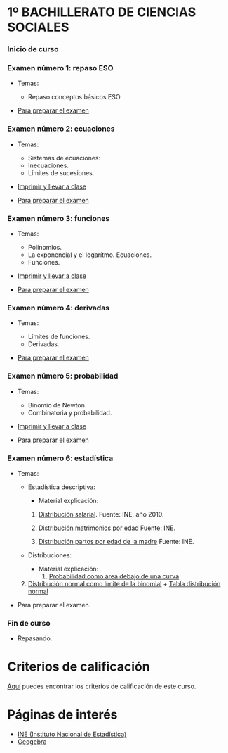 # 1º BACHILLERATO DE CIENCIAS SOCIALES

### Inicio de curso

### Examen número 1: repaso ESO
* Temas:
   * Repaso conceptos básicos ESO.

* [Para preparar el examen](bs1_examen01_pe.pdf)

### Examen número 2: ecuaciones
* Temas:
   * Sistemas de ecuaciones:
   * Inecuaciones.
   * Límites de sucesiones.

* [Imprimir y llevar a clase](bs1_ecuaciones_tc.pdf)
* [Para preparar el examen](bs1_examen02_pe.pdf)

### Examen número 3: funciones

* Temas:
   * Polinomios.
   * La exponencial y el logarítmo. Ecuaciones.
   * Funciones.

* [Imprimir y llevar a clase](bs1_funciones_tc.pdf)
* [Para preparar el examen](bs1_examen03_pe.pdf)


### Examen número 4: derivadas
* Temas:
   * Límites de funciones.
   * Derivadas.

* [Para preparar el examen](bs1_examen04_pe.pdf)


### Examen número 5: probabilidad
* Temas:
   * Binomio de Newton.
   * Combinatoria y probabilidad.

* [Imprimir y llevar a clase](bs1_probabilidad_tc.pdf)

* [Para preparar el examen](bs1_examen05_pe.pdf)


### Examen número 6: estadística
* Temas: 
   * Estadística descriptiva:
      + Material explicación:
	 1. [Distribución salarial](explicacion/distribucion_salarial.png).
	   Fuente: INE, año 2010.

	 2. [Distribución matrimonios por edad](explicacion/distribucion_edad_matrimonios.png)
	   Fuente: INE.

	 3. [Distribución partos por edad de la madre](explicacion/distribucion_edad_partos.png)
	   Fuente: INE.


   * Distribuciones:
      + Material explicación:
        1. [Probabilidad como área debajo de una curva](https://youtu.be/ATSXskbaii8)
	2. [Distribución normal como límite de la binomial](https://youtu.be/ZSmyEW6mxd4)
      + [Tabla distribución normal](explicacion/tabla_normal.png)

* Para preparar el examen.


### Fin de curso
* Repasando.

# Criterios de calificación
[Aquí](../criterios/criterios_calificacion.pdf) puedes encontrar los criterios
de calificación de este curso. 

# Páginas de interés

* [INE (Instituto Nacional de Estadística)](https://www.ine.es)
* [Geogebra](https://www.geogebra.org/classic)

